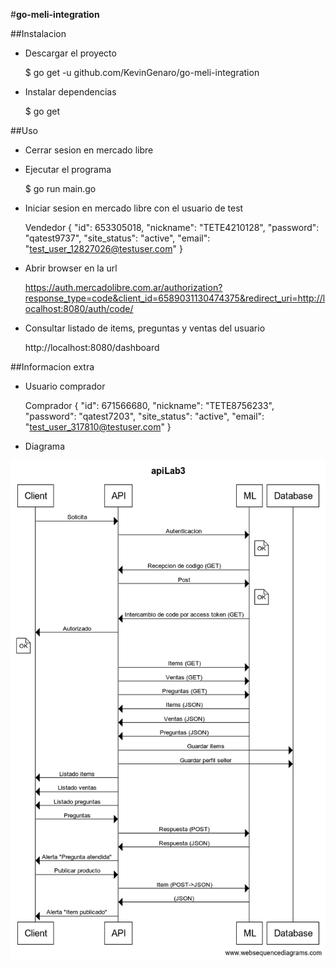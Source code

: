 #**go-meli-integration**

##Instalacion


- Descargar el proyecto


    $ go get -u github.com/KevinGenaro/go-meli-integration
    
    
- Instalar dependencias
  
  
    $ go get
  


##Uso


- Cerrar sesion en mercado libre


- Ejecutar el programa


    $ go run main.go 
    
    
- Iniciar sesion en mercado libre con el usuario de test


    Vendedor
    {
        "id": 653305018,
        "nickname": "TETE4210128",
        "password": "qatest9737",
        "site_status": "active",
        "email": "test_user_12827026@testuser.com"
    }    
    
    
- Abrir browser en la url


    https://auth.mercadolibre.com.ar/authorization?response_type=code&client_id=6589031130474375&redirect_uri=http://localhost:8080/auth/code/   
    
    
- Consultar listado de items, preguntas y ventas del usuario


    http://localhost:8080/dashboard
    
    
##Informacion extra

- Usuario comprador
    
    
    Comprador
    {
        "id": 671566680,
        "nickname": "TETE8756233",
        "password": "qatest7203",
        "site_status": "active",
        "email": "test_user_317810@testuser.com"
    }
    
- Diagrama


![Alt text](https://github.com/KevinGenaro/go-meli-integration/blob/master/assets/apiLab3%20(1).png?raw=true "Optional Title")   
     